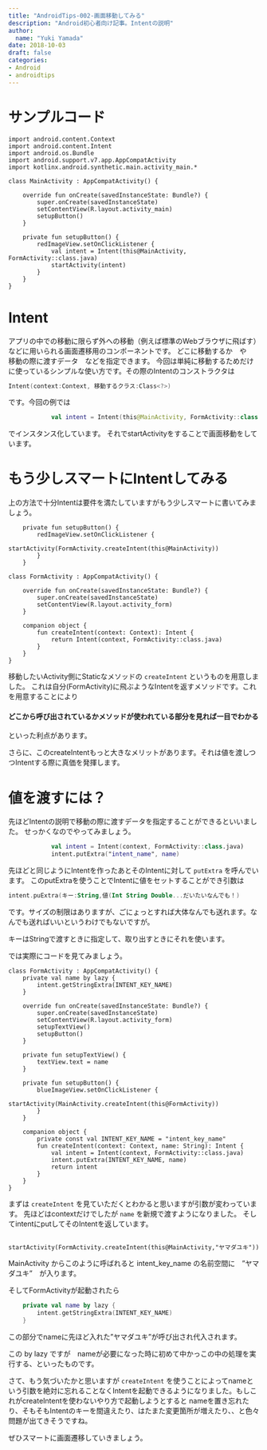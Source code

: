 ```yaml
---
title: "AndroidTips-002-画面移動してみる"
description: "Android初心者向け記事。Intentの説明"
author:
  name: "Yuki Yamada"
date: 2018-10-03
draft: false	
categories:
- Android
- androidtips
---
```


# サンプルコード
```kotlin:MainActivity
import android.content.Context
import android.content.Intent
import android.os.Bundle
import android.support.v7.app.AppCompatActivity
import kotlinx.android.synthetic.main.activity_main.*

class MainActivity : AppCompatActivity() {

    override fun onCreate(savedInstanceState: Bundle?) {
        super.onCreate(savedInstanceState)
        setContentView(R.layout.activity_main)
        setupButton()
    }

    private fun setupButton() {
        redImageView.setOnClickListener {
            val intent = Intent(this@MainActivity, FormActivity::class.java)
            startActivity(intent)
        }
    }
}

```

# Intent
アプリの中での移動に限らず外への移動（例えば標準のWebブラウザに飛ばす）などに用いられる画面遷移用のコンポーネントです。
どこに移動するか　や　移動の際に渡すデータ　などを指定できます。
今回は単純に移動するためだけに使っているシンプルな使い方です。その際のIntentのコンストラクタは

```kotlin
Intent(context:Context, 移動するクラス:Class<?>)
```

です。今回の例では

```kotlin
            val intent = Intent(this@MainActivity, FormActivity::class.java)
```

でインスタンス化しています。
それでstartActivityをすることで画面移動をしています。

# もう少しスマートにIntentしてみる
上の方法で十分Intentは要件を満たしていますがもう少しスマートに書いてみましょう。

```kotlin:MainActivity
    private fun setupButton() {
        redImageView.setOnClickListener {
            startActivity(FormActivity.createIntent(this@MainActivity))
        }
    }
```

```kotlin:FormActivity
class FormActivity : AppCompatActivity() {

    override fun onCreate(savedInstanceState: Bundle?) {
        super.onCreate(savedInstanceState)
        setContentView(R.layout.activity_form)
    }

    companion object {
        fun createIntent(context: Context): Intent {
            return Intent(context, FormActivity::class.java)
        }
    }
}
```

移動したいActivity側にStaticなメソッドの `createIntent` というものを用意しました。
これは自分(FormActivity)に飛ぶようなIntentを返すメソッドです。これを用意することにより
#### どこから呼び出されているかメソッドが使われている部分を見れば一目でわかる
といった利点があります。

さらに、このcreateIntentもっと大きなメリットがあります。それは値を渡しつつIntentする際に真価を発揮します。

# 値を渡すには？
先ほどIntentの説明で移動の際に渡すデータを指定することができるといいました。
せっかくなのでやってみましょう。

```kotlin
            val intent = Intent(context, FormActivity::class.java)
            intent.putExtra("intent_name", name)
```

先ほどと同じようにIntentを作ったあとそのIntentに対して `putExtra` を呼んでいます。
このputExtraを使うことでIntentに値をセットすることができ引数は

```kotlin
intent.puExtra(キー:String,値(Int String Double...だいたいなんでも！)
```

です。サイズの制限はありますが、ごにょっとすれば大体なんでも送れます。なんでも送ればいいというわけでもないですが。

キーはStringで渡すときに指定して、取り出すときにそれを使います。

では実際にコードを見てみましょう。

```kotlin:FormActivity
class FormActivity : AppCompatActivity() {
    private val name by lazy {
        intent.getStringExtra(INTENT_KEY_NAME)
    }

    override fun onCreate(savedInstanceState: Bundle?) {
        super.onCreate(savedInstanceState)
        setContentView(R.layout.activity_form)
        setupTextView()
        setupButton()
    }

    private fun setupTextView() {
        textView.text = name
    }

    private fun setupButton() {
        blueImageView.setOnClickListener {
            startActivity(MainActivity.createIntent(this@FormActivity))
        }
    }

    companion object {
        private const val INTENT_KEY_NAME = "intent_key_name"
        fun createIntent(context: Context, name: String): Intent {
            val intent = Intent(context, FormActivity::class.java)
            intent.putExtra(INTENT_KEY_NAME, name)
            return intent
        }
    }
}
```

まずは `createIntent` を見ていただくとわかると思いますが引数が変わっています。
先ほどはcontextだけでしたが `name` を新規で渡すようになりました。
そしてintentにputしてそのIntentを返しています。

```kotlin:MainActivity
            startActivity(FormActivity.createIntent(this@MainActivity,"ヤマダユキ"))
```

MainActivity からこのように呼ばれると intent_key_name の名前空間に　”ヤマダユキ”　が入ります。

そしてFormActivityが起動されたら

```kotlin
    private val name by lazy {
        intent.getStringExtra(INTENT_KEY_NAME)
    }
```
この部分でnameに先ほど入れた”ヤマダユキ”が呼び出され代入されます。

この by lazy ですが　nameが必要になった時に初めて中かっこの中の処理を実行する、といったものです。

さて、もう気づいたかと思いますが `createIntent` を使うことによってnameという引数を絶対に忘れることなくIntentを起動できるようになりました。もしこれがcreateIntentを使わないやり方で起動しようとすると nameを置き忘れたり、そもそもIntentのキーを間違えたり、はたまた変更箇所が増えたり、、と色々問題が出てきそうですね。

ぜひスマートに画面遷移していきましょう。

